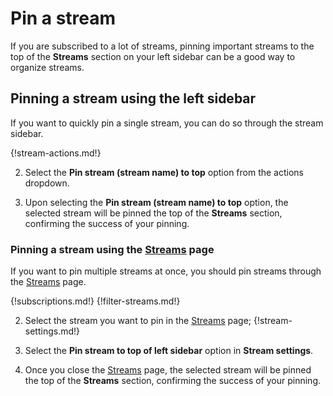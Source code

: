 # Pin a stream

If you are subscribed to a lot of streams, pinning important streams to the top
of the **Streams** section on your left sidebar can be a good way to organize
streams.

## Pinning a stream using the left sidebar

If you want to quickly pin a single stream, you can do so through the stream sidebar.

{!stream-actions.md!}

2. Select the **Pin stream (stream name) to top**
option from the actions dropdown.

3. Upon selecting the **Pin stream (stream name) to top** option, the selected
stream will be pinned the top of the **Streams** section, confirming the success
of your pinning.

### Pinning a stream using the [Streams](/#streams) page

If you want to pin multiple streams at once, you should pin streams through the [Streams](/#streams) page.

{!subscriptions.md!}
{!filter-streams.md!}

2. Select the stream you want to pin in the [Streams](/#streams) page; {!stream-settings.md!}

3. Select the **Pin stream to top of left sidebar** option in **Stream settings**.

4. Once you close the [Streams](/#streams) page, the selected stream
will be pinned the top of the **Streams** section, confirming the success of
your pinning.
